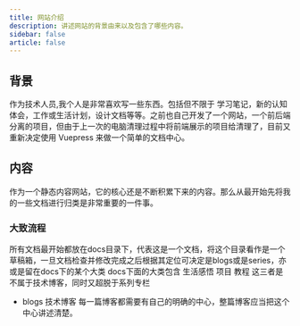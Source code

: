 ```yaml
---
title: 网站介绍
description: 讲述网站的背景由来以及包含了哪些内容。
sidebar: false
article: false
---
```


## 背景

作为技术人员,我个人是非常喜欢写一些东西。包括但不限于 学习笔记，新的认知体会，工作或生活计划，设计文档等等。之前也自己开发了一个网站，一个前后端分离的项目，但由于上一次的电脑清理过程中将前端展示的项目给清理了，目前又重新决定使用 Vuepress 来做一个简单的文档中心。

## 内容

作为一个静态内容网站，它的核心还是不断积累下来的内容。那么从最开始先将我的一些文档进行归类是非常重要的一件事。

### 大致流程

所有文档最开始都放在docs目录下，代表这是一个文档，将这个目录看作是一个草稿箱，一旦文档检查并修改完成之后根据其定位可决定是blogs或是series，亦或是留在docs下的某个大类
docs下面的大类包含 生活感悟 项目 教程 这三者是不属于技术博客，同时又超脱于系列专栏

- blogs 技术博客 每一篇博客都需要有自己的明确的中心，整篇博客应当把这个中心讲述清楚。
